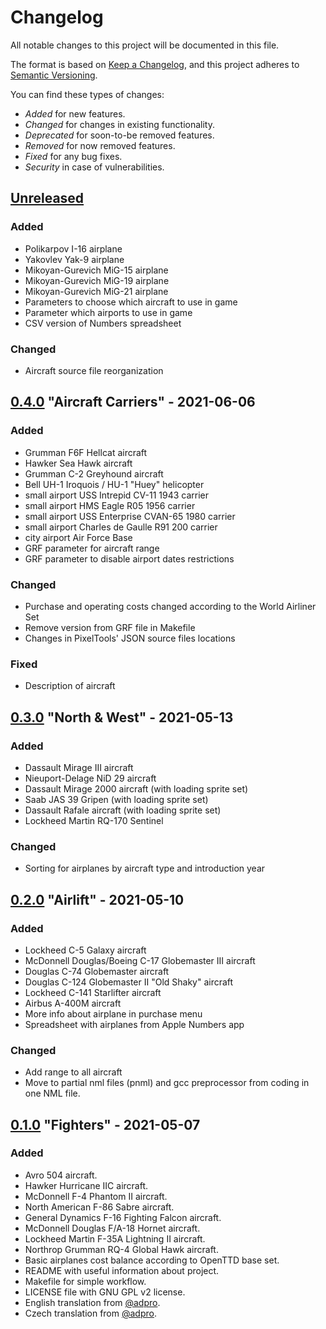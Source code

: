 # Changelog
All notable changes to this project will be documented in this file.

The format is based on [Keep a Changelog](https://keepachangelog.com/en/1.0.0/),
and this project adheres to [Semantic Versioning](https://semver.org/spec/v2.0.0.html).

You can find these types of changes:

- *Added* for new features.
- *Changed* for changes in existing functionality.
- *Deprecated* for soon-to-be removed features.
- *Removed* for now removed features.
- *Fixed* for any bug fixes.
- *Security* in case of vulnerabilities.

## [Unreleased]
### Added
- Polikarpov I-16 airplane
- Yakovlev Yak-9 airplane
- Mikoyan-Gurevich MiG-15 airplane
- Mikoyan-Gurevich MiG-19 airplane
- Mikoyan-Gurevich MiG-21 airplane
- Parameters to choose which aircraft to use in game
- Parameter which airports to use in game
- CSV version of Numbers spreadsheet

### Changed
- Aircraft source file reorganization

## [0.4.0] "Aircraft Carriers" - 2021-06-06

### Added
- Grumman F6F Hellcat aircraft
- Hawker Sea Hawk aircraft
- Grumman C-2 Greyhound aircraft
- Bell UH-1 Iroquois / HU-1 "Huey" helicopter
- small airport USS Intrepid CV-11 1943 carrier
- small airport HMS Eagle R05 1956 carrier
- small airport USS Enterprise CVAN-65 1980 carrier
- small airport Charles de Gaulle R91 200 carrier
- city airport Air Force Base
- GRF parameter for aircraft range
- GRF parameter to disable airport dates restrictions

### Changed
- Purchase and operating costs changed according to the World Airliner Set
- Remove version from GRF file in Makefile
- Changes in PixelTools' JSON source files locations

### Fixed
- Description of aircraft

## [0.3.0] "North & West" - 2021-05-13

### Added
- Dassault Mirage III aircraft
- Nieuport-Delage NiD 29 aircraft
- Dassault Mirage 2000 aircraft (with loading sprite set)
- Saab JAS 39 Gripen (with loading sprite set)
- Dassault Rafale aircraft (with loading sprite set)
- Lockheed Martin RQ-170 Sentinel

### Changed
- Sorting for airplanes by aircraft type and introduction year

## [0.2.0] "Airlift" - 2021-05-10

### Added
- Lockheed C-5 Galaxy aircraft
- McDonnell Douglas/Boeing C-17 Globemaster III aircraft
- Douglas C-74 Globemaster aircraft
- Douglas C-124 Globemaster II "Old Shaky" aircraft
- Lockheed C-141 Starlifter aircraft
- Airbus A-400M aircraft
- More info about airplane in purchase menu
- Spreadsheet with airplanes from Apple Numbers app

### Changed
- Add range to all aircraft
- Move to partial nml files (pnml) and gcc preprocessor from coding in one NML file.

## [0.1.0] "Fighters" - 2021-05-07
### Added
- Avro 504 aircraft.
- Hawker Hurricane IIC aircraft.
- McDonnell F-4 Phantom II aircraft.
- North American F-86 Sabre aircraft.
- General Dynamics F-16 Fighting Falcon aircraft.
- McDonnell Douglas F/A-18 Hornet aircraft.
- Lockheed Martin F-35A Lightning II aircraft.
- Northrop Grumman RQ-4 Global Hawk aircraft.
- Basic airplanes cost balance according to OpenTTD base set.
- README with useful information about project.
- Makefile for simple workflow.
- LICENSE file with GNU GPL v2 license.
- English translation from [@adpro](https://github.com/adpro).
- Czech translation from [@adpro](https://github.com/adpro).

[Unreleased]: https://github.com/adpro/openttd-military-grf/compare/v0.4.0...HEAD
[0.4.0]: https://github.com/adpro/openttd-military-grf/compare/v0.3.0...v0.4.0
[0.3.0]: https://github.com/adpro/openttd-military-grf/compare/v0.2.0...v0.3.0
[0.2.0]: https://github.com/adpro/openttd-military-grf/compare/v0.1.0...v0.2.0
[0.1.0]: https://github.com/adpro/openttd-military-grf/releases/tag/v0.1.0
